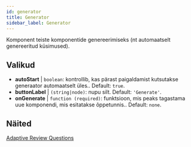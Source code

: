 ```yaml
---
id: generator
title: Generator
sidebar_label: Generator
---
```


Komponent teiste komponentide genereerimiseks (nt automaatselt genereeritud küsimused).

## Valikud

* __autoStart__ | `boolean`: kontrollib, kas pärast paigaldamist kutsutakse generaator automaatselt üles.. Default: `true`.
* __buttonLabel__ | `(string|node)`: nupu silt. Default: `'Generate'`.
* __onGenerate__ | `function (required)`: funktsioon, mis peaks tagastama uue komponendi, mis esitatakse õppetunnis.. Default: `none`.


## Näited

[Adaptive Review Questions](https://isle.stat.cmu.edu/adaptive-review/questions/)
